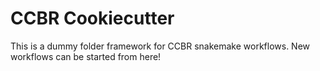 # CCBR Cookiecutter
This is a dummy folder framework for CCBR snakemake workflows.
New workflows can be started from here!
